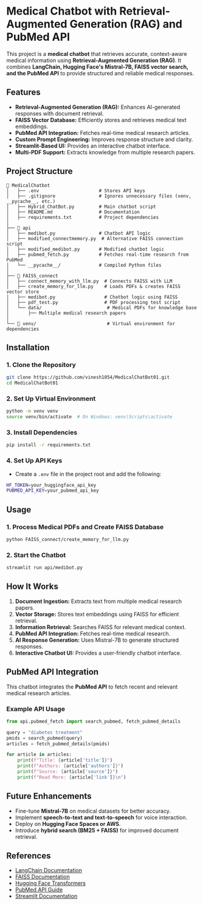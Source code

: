 
# **Medical Chatbot with Retrieval-Augmented Generation (RAG) and PubMed API**  

This project is a **medical chatbot** that retrieves accurate, context-aware medical information using **Retrieval-Augmented Generation (RAG)**. It combines **LangChain, Hugging Face's Mistral-7B, FAISS vector search, and the PubMed API** to provide structured and reliable medical responses.  

## **Features**  

- **Retrieval-Augmented Generation (RAG):** Enhances AI-generated responses with document retrieval.  
- **FAISS Vector Database:** Efficiently stores and retrieves medical text embeddings.  
- **PubMed API Integration:** Fetches real-time medical research articles.  
- **Custom Prompt Engineering:** Improves response structure and clarity.  
- **Streamlit-Based UI:** Provides an interactive chatbot interface.  
- **Multi-PDF Support:** Extracts knowledge from multiple research papers.  

## **Project Structure**  

```
📁 MedicalChatbot
│   ├── .env                      # Stores API keys
│   ├── .gitignore                # Ignores unnecessary files (venv, __pycache__, etc.)
│   ├── Hybrid_ChatBot.py         # Main chatbot script
│   ├── README.md                 # Documentation
│   ├── requirements.txt          # Project dependencies
│
├── 📂 api
│   ├── medibot.py                # Chatbot API logic
│   ├── modified_connectmemory.py  # Alternative FAISS connection script
│   ├── modified_medibot.py       # Modified chatbot logic
│   ├── pubmed_fetch.py           # Fetches real-time research from PubMed
│   └── __pycache__/              # Compiled Python files
│
├── 📂 FAISS_connect
│   ├── connect_memory_with_llm.py  # Connects FAISS with LLM
│   ├── create_memory_for_llm.py    # Loads PDFs & creates FAISS vector store
│   ├── medibot.py                  # Chatbot logic using FAISS
│   ├── pdf_test.py                 # PDF processing test script
│   └── data/                        # Medical PDFs for knowledge base
│       ├── Multiple medical research papers
│
└── 📂 venv/                          # Virtual environment for dependencies
```

## **Installation**  

### **1. Clone the Repository**  
```sh
git clone https://github.com/vinesh1054/MedicalChatBot01.git
cd MedicalChatBot01
```

### **2. Set Up Virtual Environment**  
```sh
python -m venv venv
source venv/bin/activate  # On Windows: venv\Scripts\activate
```

### **3. Install Dependencies**  
```sh
pip install -r requirements.txt
```

### **4. Set Up API Keys**  
- Create a `.env` file in the project root and add the following:  
```sh
HF_TOKEN=your_huggingface_api_key
PUBMED_API_KEY=your_pubmed_api_key
```

## **Usage**  

### **1. Process Medical PDFs and Create FAISS Database**  
```sh
python FAISS_connect/create_memory_for_llm.py
```

### **2. Start the Chatbot**  
```sh
streamlit run api/medibot.py
```

## **How It Works**  

1. **Document Ingestion:** Extracts text from multiple medical research papers.  
2. **Vector Storage:** Stores text embeddings using FAISS for efficient retrieval.  
3. **Information Retrieval:** Searches FAISS for relevant medical context.  
4. **PubMed API Integration:** Fetches real-time medical research.  
5. **AI Response Generation:** Uses Mistral-7B to generate structured responses.  
6. **Interactive Chatbot UI:** Provides a user-friendly chatbot interface.  

## **PubMed API Integration**  

This chatbot integrates the **PubMed API** to fetch recent and relevant medical research articles.  

### **Example API Usage**  
```python
from api.pubmed_fetch import search_pubmed, fetch_pubmed_details

query = "diabetes treatment"
pmids = search_pubmed(query)
articles = fetch_pubmed_details(pmids)

for article in articles:
    print(f"Title: {article['title']}")
    print(f"Authors: {article['authors']}")
    print(f"Source: {article['source']}")
    print(f"Read More: {article['link']}\n")
```

## **Future Enhancements**  

- Fine-tune **Mistral-7B** on medical datasets for better accuracy.  
- Implement **speech-to-text and text-to-speech** for voice interaction.  
- Deploy on **Hugging Face Spaces or AWS**.  
- Introduce **hybrid search (BM25 + FAISS)** for improved document retrieval.  

## **References**  

- [LangChain Documentation](https://python.langchain.com/)  
- [FAISS Documentation](https://faiss.ai/)  
- [Hugging Face Transformers](https://huggingface.co/transformers/)  
- [PubMed API Guide](https://www.ncbi.nlm.nih.gov/home/develop/api/)  
- [Streamlit Documentation](https://streamlit.io/)  

